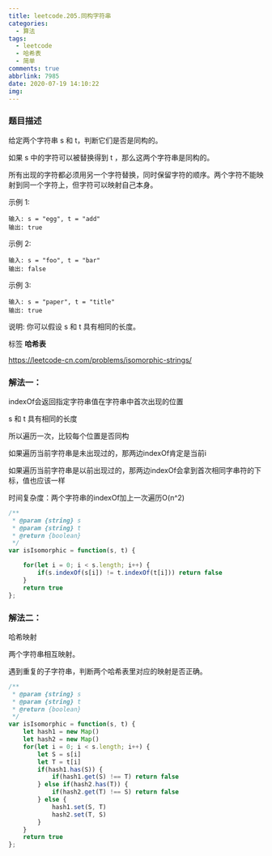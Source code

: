 ```yaml
---
title: leetcode.205.同构字符串
categories:
  - 算法
tags:
  - leetcode
  - 哈希表
  - 简单
comments: true
abbrlink: 7985
date: 2020-07-19 14:10:22
img:
---
```

### 题目描述

给定两个字符串 s 和 t，判断它们是否是同构的。

如果 s 中的字符可以被替换得到 t ，那么这两个字符串是同构的。

所有出现的字符都必须用另一个字符替换，同时保留字符的顺序。两个字符不能映射到同一个字符上，但字符可以映射自己本身。

示例 1:
```
输入: s = "egg", t = "add"
输出: true
```
示例 2:
```
输入: s = "foo", t = "bar"
输出: false
```
示例 3:
```
输入: s = "paper", t = "title"
输出: true
```
说明:
你可以假设 s 和 t 具有相同的长度。

标签 **哈希表**

https://leetcode-cn.com/problems/isomorphic-strings/


### 解法一：
indexOf会返回指定字符串值在字符串中首次出现的位置

s 和 t 具有相同的长度

所以遍历一次，比较每个位置是否同构

如果遍历当前字符串是未出现过的，那两边indexOf肯定是当前i

如果遍历当前字符串是以前出现过的，那两边indexOf会拿到首次相同字串符的下标，值也应该一样

时间复杂度：两个字符串的indexOf加上一次遍历O(n^2)

```js
/**
 * @param {string} s
 * @param {string} t
 * @return {boolean}
 */
var isIsomorphic = function(s, t) {

    for(let i = 0; i < s.length; i++) {
        if(s.indexOf(s[i]) != t.indexOf(t[i])) return false
    }
    return true
};
```

### 解法二：
哈希映射

两个字符串相互映射。

遇到重复的子字符串，判断两个哈希表里对应的映射是否正确。


```js
/**
 * @param {string} s
 * @param {string} t
 * @return {boolean}
 */
var isIsomorphic = function(s, t) {
    let hash1 = new Map()
    let hash2 = new Map()
    for(let i = 0; i < s.length; i++) {
        let S = s[i]
        let T = t[i]
        if(hash1.has(S)) {
            if(hash1.get(S) !== T) return false
        } else if(hash2.has(T)) {
            if(hash2.get(T) !== S) return false
        } else {
            hash1.set(S, T)
            hash2.set(T, S)
        }
    }
    return true
};
```
